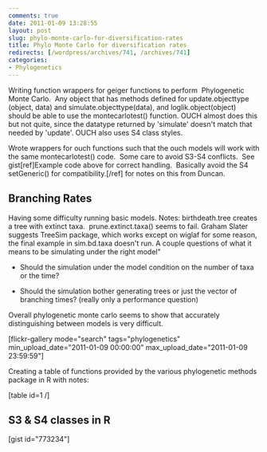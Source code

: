 ```yaml
---
comments: true
date: 2011-01-09 13:28:55
layout: post
slug: phylo-monte-carlo-for-diversification-rates
title: Phylo Monte Carlo for diversification rates
redirects: [/wordpress/archives/741, /archives/741]
categories:
- Phylogenetics
---
```


Writing function wrappers for geiger functions to perform  Phylogenetic Monte Carlo.  Any object that has methods defined for update.objecttype (object, data) and simulate.objecttype(data), and loglik.object(object) should be able to use the montecarlotest() function. OUCH almost does this but not quite, since the datatype returned by 'simulate' doesn't match that needed by 'update'. OUCH also uses S4 class styles.

Wrote wrappers for ouch functions such that the ouch models will work with the same montecarlotest() code.  Some care to avoid S3-S4 conflicts.  See gist[ref]Example code above for correct handling.  Basically avoid the S4 setGeneric() for compatibility.[/ref] for notes on this from Duncan.


## Branching Rates


Having some difficulty running basic models.  Notes: birthdeath.tree creates a tree with extinct taxa.  prune.extinct.taxa() seems to fail.  Graham Slater suggests TreeSim package, which works except on wiglaf for some reason, the final example in sim.bd.taxa doesn't run. A couple questions of what it means to be simulating under the right model"



	
  * Should the simulation under the model condition on the number of taxa or the time?

	
  * Should the simulation bother generating trees or just the vector of branching times? (really only a performance question)


Overall phylogenetic monte carlo seems to show that accurately distinguishing between models is very difficult.

[flickr-gallery mode="search" tags="phylogenetics" min_upload_date="2011-01-09 00:00:00" max_upload_date="2011-01-09 23:59:59"]

Creating a table of functions provided by the various phylogenetic methods package in R with notes:

[table id=1 /]


## S3 & S4 classes in R


[gist id="773234"]
